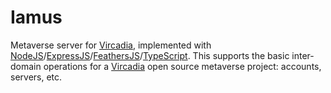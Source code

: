 # Iamus

Metaverse server for [Vircadia], implemented with [NodeJS]/[ExpressJS]/[FeathersJS]/[TypeScript].
This supports the basic inter-domain operations for a [Vircadia] open source metaverse project: accounts, servers, etc.

[Vircadia]: https://vircadia.com/
[NodeJS]: https://nodejs.org/
[ExpressJS]: https://expressjs.com/
[FeathersJS]: https://feathersjs.com/
[TypeScript]: https://www.typescriptlang.org/
